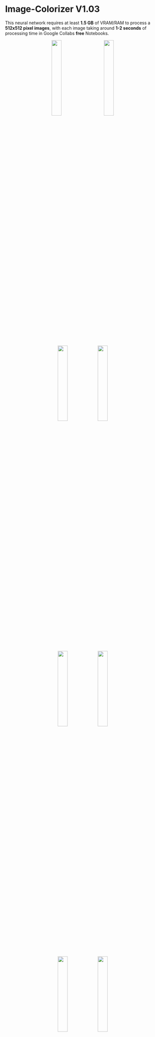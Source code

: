 # Image-Colorizer V1.03

This neural network requires at least **1.5 GB** of VRAM/RAM to process a **512x512 pixel images**, with each image taking around **1-2 seconds** of processing time in Google Collabs **free** Notebooks.


<p float="left" align="middle"> 
  <img src="https://cdn.discordapp.com/attachments/997620797826945045/1039617766518431784/unknown.png" width="25%" hspace="20"/>
  <img src="https://cdn.discordapp.com/attachments/997620797826945045/1039617784797204520/unknown.png" width="25%" hspace="20"/> 
</p>

<p float="left" align="middle"> 
  <img src="https://media.discordapp.net/attachments/997620797826945045/1039617575220420608/unknown.png" width="25%" />
  <img src="https://media.discordapp.net/attachments/997620797826945045/1039617591368491028/unknown.png" width="25%" /> 
</p>

<p float="left" align="middle"> 
  <img src="https://cdn.discordapp.com/attachments/997620797826945045/1039617512112926740/unknown.png" width="25%" />
  <img src="https://cdn.discordapp.com/attachments/997620797826945045/1039617525912174653/unknown.png" width="25%" /> 
</p>

<p float="left" align="middle"> 
  <img src="https://media.discordapp.net/attachments/997620797826945045/1039617459436650628/unknown.png" width="25%" />
  <img src="https://cdn.discordapp.com/attachments/997620797826945045/1039617475140128768/unknown.png" width="25%" /> 
</p>

<p float="left" align="middle"> 
  <img src="https://cdn.discordapp.com/attachments/997620797826945045/1039617100433588264/unknown.png" width="25%" />
  <img src="https://cdn.discordapp.com/attachments/997620797826945045/1039617131874103326/unknown.png" width="25%" /> 
</p>

<p float="left" align="middle"> 
  <img src="https://cdn.discordapp.com/attachments/997620797826945045/1039617042493472880/unknown.png" width="25%" />
  <img src="https://cdn.discordapp.com/attachments/997620797826945045/1039617055873302598/unknown.png" width="25%" /> 
</p>

<p float="left" align="middle"> 
  <img src="https://cdn.discordapp.com/attachments/997620797826945045/1039613391372816414/unknown.png" width="25%" />
  <img src="https://cdn.discordapp.com/attachments/997620797826945045/1039613405495038064/unknown.png" width="25%" /> 
</p>

<p float="left" align="middle"> 
  <img src="https://cdn.discordapp.com/attachments/997620797826945045/1039616658257490030/unknown.png" width="25%" />
  <img src="https://cdn.discordapp.com/attachments/997620797826945045/1039616673168240651/unknown.png" width="25%" /> 
</p>

<p float="left" align="middle"> 
  <img src="https://cdn.discordapp.com/attachments/997620797826945045/1039620562244349972/unknown.png" width="25%" />
  <img src="https://cdn.discordapp.com/attachments/997620797826945045/1039620598818668565/unknown.png" width="25%" /> 
</p>

<p float="left" align="middle"> 
  <img src="https://cdn.discordapp.com/attachments/997620797826945045/1039620884907954206/unknown.png" width="25%" />
  <img src="https://cdn.discordapp.com/attachments/997620797826945045/1039620903048323102/unknown.png" width="25%" /> 
</p>
